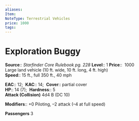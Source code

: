 ```yaml
---
aliases: 
Item:
NoteType: Terrestrial Vehicles
price: 1000
tags: 
---
```


# Exploration Buggy

**Source**:: _Starfinder Core Rulebook pg. 228_
**Level**:: 1
**Price**::  1000  
Large land vehicle (10 ft. wide, 10 ft. long, 4 ft. high)  
**Speed**:: 15 ft., full 350 ft., 40 mph  

**EAC**:: 12; 
**KAC**:: 14; 
**Cover**:: partial cover  
**HP**:: 14 (7); 
**Hardness**:: 5  
**Attack (Collision)** 4d4 B (DC 10)  

**Modifiers**:: +0 Piloting, –2 attack (–4 at full speed)  

**Passengers** 3
